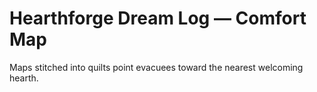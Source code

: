 # Hearthforge Dream Log — Comfort Map

Maps stitched into quilts point evacuees toward the nearest welcoming hearth.
